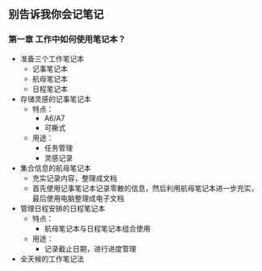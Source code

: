 ## 别告诉我你会记笔记

### 第一章  工作中如何使用笔记本？

* 准备三个工作笔记本  
    * 记事笔记本
    * 航母笔记本
    * 日程笔记本
* 存储灵感的记事笔记本
   * 特点：
      * A6/A7
      * 可撕式
   * 用途：
      * 任务管理
      * 灵感记录
* 集合信息的航母笔记本
   * 充实记录内容，整理成文档
   * 首先使用记事笔记本记录零散的信息，然后利用航母笔记本进一步充实，最后使用电脑整理成电子文档
* 管理日程安排的日程笔记本
   * 特点：
      * 航母笔记本与日程笔记本组合使用
   * 用途：
      * 记录截止日期，进行进度管理
* 全天候的工作笔记法




